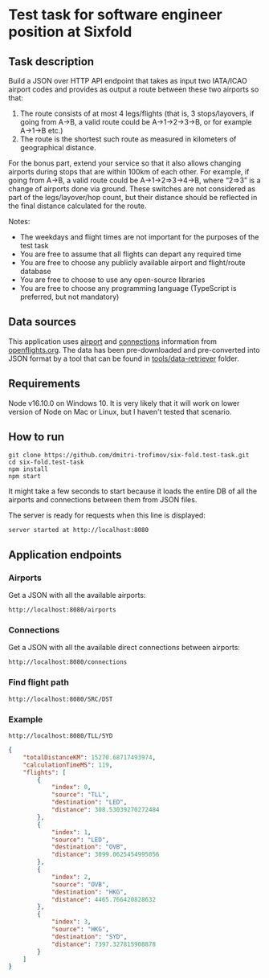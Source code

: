 # Test task for software engineer position at Sixfold

## Task description

Build a JSON over HTTP API endpoint that takes as input two IATA/ICAO airport codes and provides as output a route between these two airports so that:

1. The route consists of at most 4 legs/flights (that is, 3 stops/layovers, if going from A->B, a valid route could be A->1->2->3->B, or for example A->1->B etc.)
1. The route is the shortest such route as measured in kilometers of geographical distance.

For the bonus part, extend your service so that it also allows changing airports during stops that are within 100km of each other. For example, if going from A->B, a valid route could be A->1->2=>3->4->B, where “2=>3” is a change of airports done via ground. These switches are not considered as part of the legs/layover/hop count, but their distance should be reflected in the final distance calculated for the route.

Notes:

-   The weekdays and flight times are not important for the purposes of the test task
-   You are free to assume that all flights can depart any required time
-   You are free to choose any publicly available airport and flight/route database
-   You are free to choose to use any open-source libraries
-   You are free to choose any programming language (TypeScript is preferred, but not mandatory)

## Data sources

This application uses [airport](https://openflights.org/data.html#airport) and [connections](https://openflights.org/data.html#route) information from [openflights.org](https://openflights.org). The data has been pre-downloaded and pre-converted into JSON format by a tool that can be found in [tools/data-retriever](https://github.com/dmitri-trofimov/six-fold.test-task/tree/main/tools/data_retriever) folder.

## Requirements

Node v16.10.0 on Windows 10. It is very likely that it will work on lower version of Node on Mac or Linux, but I haven't tested that scenario.

## How to run

```
git clone https://github.com/dmitri-trofimov/six-fold.test-task.git
cd six-fold.test-task
npm install
npm start
```

It might take a few seconds to start because it loads the entire DB of all the airports and connections between them from JSON files.

The server is ready for requests when this line is displayed:

```
server started at http://localhost:8080
```

## Application endpoints

### Airports

Get a JSON with all the available airports:

```
http://localhost:8080/airports
```

### Connections

Get a JSON with all the available direct connections between airports:

```
http://localhost:8080/connections
```

### Find flight path

```
http://localhost:8080/SRC/DST
```

### Example

```
http://localhost:8080/TLL/SYD
```

```json
{
    "totalDistanceKM": 15270.68717493974,
    "calculationTimeMS": 119,
    "flights": [
        {
            "index": 0,
            "source": "TLL",
            "destination": "LED",
            "distance": 308.53039270272484
        },
        {
            "index": 1,
            "source": "LED",
            "destination": "OVB",
            "distance": 3099.0625454995056
        },
        {
            "index": 2,
            "source": "OVB",
            "destination": "HKG",
            "distance": 4465.766420828632
        },
        {
            "index": 3,
            "source": "HKG",
            "destination": "SYD",
            "distance": 7397.327815908878
        }
    ]
}
```
